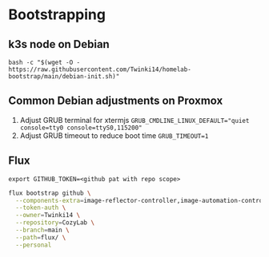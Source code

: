 # Bootstrapping

## k3s node on Debian
```
bash -c "$(wget -O - https://raw.githubusercontent.com/Twinki14/homelab-bootstrap/main/debian-init.sh)"
```

## Common Debian adjustments on Proxmox
1. Adjust GRUB terminal for xtermjs `GRUB_CMDLINE_LINUX_DEFAULT="quiet console=tty0 console=ttyS0,115200"`
2. Adjust GRUB timeout to reduce boot time `GRUB_TIMEOUT=1`

## Flux
```
export GITHUB_TOKEN=<github pat with repo scope>
```

```bash
flux bootstrap github \
  --components-extra=image-reflector-controller,image-automation-controller \
  --token-auth \
  --owner=Twinki14 \
  --repository=CozyLab \
  --branch=main \
  --path=flux/ \
  --personal
```